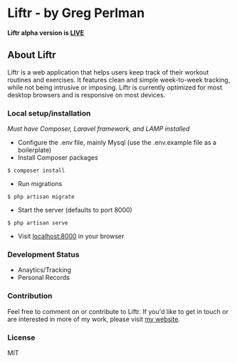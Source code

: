 # Liftr - by Greg Perlman

**Liftr alpha version is [LIVE](http://liftr.herokuapp.com)**

## About Liftr

Liftr is a web application that helps users keep track of their workout routines and exercises. It features clean and simple week-to-week tracking, while not being intrusive or imposing. Liftr is currently optimized for most desktop browsers and is responsive on most devices.

### Local setup/installation

*Must have Composer, Laravel framework, and LAMP installed*

- Configure the .env file, mainly Mysql (use the .env.example file as a boilerplate)
- Install Composer packages

`$ composer install`

- Run migrations

`$ php artisan migrate`

- Start the server (defaults to port 8000)

`$ php artisan serve`

- Visit [localhost:8000](http://localhost:8000) in your browser

### Development Status

- Anaytics/Tracking
- Personal Records

### Contribution

Feel free to comment on or contribute to Liftr. If you'd like to get in touch or are interested in more of my work, please visit [my website](http://gregperlman.net).

### License

MIT
